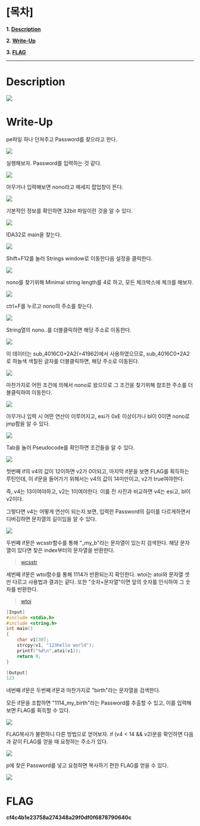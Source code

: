 # [목차]
**1. [Description](#Description)**

**2. [Write-Up](#Write-Up)**

**3. [FLAG](#FLAG)**


***


# **Description**

![](images/2022-01-03-01-49-59.png)

# **Write-Up**

pe파일 하나 던져주고 Password를 찾으라고 한다.

![](images/2022-01-03-01-50-15.png)

실행해보자. Password를 입력하는 것 같다.

![](images/2022-01-03-01-50-19.png)

아무거나 입력해보면 nono라고 메세지 팝업창이 뜬다.

![](images/2022-01-03-01-50-24.png)

기본적인 정보를 확인하면 32bit 파일이란 것을 알 수 있다.

![](images/2022-01-03-01-50-29.png)

IDA32로 main을 찾는다.

![](images/2022-01-03-01-50-33.png)

Shift+F12를 눌러 Strings window로 이동한다음 설정을 클릭한다.

![](images/2022-01-03-01-50-37.png)

nono를 찾기위해 Minimal string length를 4로 하고, 모든 체크박스에 체크를 해보자.

![](images/2022-01-03-01-50-41.png)

ctrl+F를 누르고 nono의 주소를 찾는다.

![](images/2022-01-03-01-50-45.png)

String열의 nono..를 더블클릭하면 해당 주소로 이동한다.

![](images/2022-01-03-01-50-50.png)

이 데이터는 sub_4016C0+2A2(=41962)에서 사용하였으므로, sub_4016C0+2A2로 하늘색 색칠된 글자를 더블클릭하면, 해당 주소로 이동된다.

![](images/2022-01-03-01-50-54.png)

마찬가지로 어떤 조건에 의해서 nono로 왔으므로 그 조건을 찾기위해 참조한 주소를 더블클릭하여 이동한다.

![](images/2022-01-03-01-50-57.png)

아무거나 입력 시 어떤 연산이 이루어지고, esi가 0xE 이상이거나 bl이 0이면 nono로 jmp함을 알 수 있다.

![](images/2022-01-03-01-51-02.png)

Tab을 눌러 Pseudocode를 확인하면 조건들을 알 수 있다.

![](images/2022-01-03-01-51-09.png)

첫번째 if의 v4의 값이 12이하면 v2가 0이되고, 마지막 if문을 보면 FLAG를 획득하는 루틴인데, 이 if문을 들어가기 위해서는 v4의 값이 14미만이고, v2가 true여야한다.

즉, v4는 13이여야하고, v2는 1이여야한다. 이를 전 사진과 비교하면 v4는 esi고, bl이 v2이다.

그렇다면 v4는 어떻게 연산이 되는지 보면, 입력한 Password의 길이를 다르게하면서 디버깅하면 문자열의 길이임을 알 수 있다.

![](images/2022-01-03-01-51-18.png)

두번째 if문은 wcsstr함수를 통해 "_my_b"라는 문자열이 있는지 검색한다. 해당 문자열이 있다면 찾은 index부터의 문자열을 반환한다.

> [wcsstr](https://docs.microsoft.com/en-us/previous-versions/windows/embedded/ms860459(v=msdn.10))

세번째 if문은 wtoi함수를 통해 1114가 반환되는지 확인한다. wtoi는 atoi와 문자열 셋만 다르고 사용법과 결과는 같다. 또한 "숫자+문자열"이면 앞의 숫자를 인식하여 그 숫자를 반환한다.

> [wtoi](https://docs.microsoft.com/ko-kr/cpp/c-runtime-library/reference/atoi-atoi-l-wtoi-wtoi-l?view=msvc-160)

```c
[Input]
#include <stdio.h>
#include <string.h>
int main()
{
    char v1[30];
    strcpy(v1, "123hello world");
    printf("%d\n",atoi(v1));
    return 0;
}

[Output]
123
```

네번째 if문은 두번째 if문과 마찬가지로 "birth"라는 문자열을 검색한다.

모든 if문을 조합하면 "1114_my_birth"라는 Password를 추출할 수 있고, 이를 입력해보면 FLAG를 획득할 수 있다.

![](images/2022-01-03-01-52-18.png)

FLAG복사가 불편하니 다른 방법으로 얻어보자. if (v4 < 14 && v2)문을 확인하면 다음과 같이 FLAG를 얻을 때 요청하는 주소가 있다.

![](images/2022-01-03-01-52-22.png)

p에 찾은 Password를 넣고 요청하면 복사하기 편한 FLAG를 얻을 수 있다.

![](images/2022-01-03-01-52-26.png)


# **FLAG**

**cf4c4b1e23758a274348a29f0df0f6878790640c**
